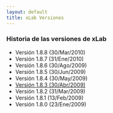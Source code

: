```yaml
---
layout: default
title: xLab Versiones
---
```


### Historia de las versiones de xLab

* Versión 1.8.8 (30/Mar/2010)
* Versión 1.8.7 (31/Ene/2010)
* Versión 1.8.6 (30/Ago/2009)
* Versión 1.8.5 (30/Jun/2009)
* Versión 1.8.4 (30/May/2009)
* [Versión 1.8.3 (30/Abr/2009)][v-1-8-3]
* Versión 1.8.2 (31/Mar/2009)
* Versión 1.8.1 (13/Feb/2009)
* Versión 1.8.0 (23/Ene/2009)

[v-1-8-8]: 1-8-3/index.html
[v-1-8-7]: 1-8-3/index.html
[v-1-8-6]: 1-8-3/index.html
[v-1-8-5]: 1-8-3/index.html
[v-1-8-4]: 1-8-3/index.html
[v-1-8-3]: 1-8-3/index.html
[v-1-8-2]: 1-8-3/index.html
[v-1-8-1]: 1-8-3/index.html
[v-1-8-0]: 1-8-3/index.html
